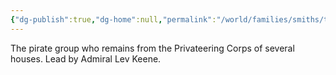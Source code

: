 ```yaml
---
{"dg-publish":true,"dg-home":null,"permalink":"/world/families/smiths/the-caliathans/","dgPassFrontmatter":true}
---
```



The pirate group who remains from the Privateering Corps of several houses. 
Lead by Admiral Lev Keene. 